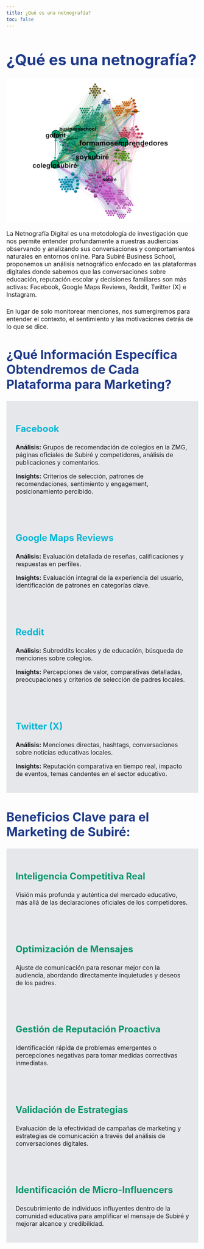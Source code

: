 ```yaml
---
title: ¿Qué es una netnografía?
toc: false
---
```


<h1 style="font-size: 2.5rem; color: #1E3A8A; margin-bottom: 1.5rem;">¿Qué es una netnografía?</h1>

![Red de palabras sobre Subiré](../static/Subire_gephi.png)

<p style="font-size: 1rem; margin-bottom: 1.5rem;">
La Netnografía Digital es una metodología de investigación que nos permite entender profundamente a nuestras audiencias observando y analizando sus conversaciones y comportamientos naturales en entornos online. Para Subiré Business School, proponemos un análisis netnográfico enfocado en las plataformas digitales donde sabemos que las conversaciones sobre educación, reputación escolar y decisiones familiares son más activas: Facebook, Google Maps Reviews, Reddit, Twitter (X) e Instagram.
</p>

<p style="font-size: 1rem; margin-bottom: 2rem;">
En lugar de solo monitorear menciones, nos sumergiremos para entender el contexto, el sentimiento y las motivaciones detrás de lo que se dice.
</p>

<h2 style="font-size: 2rem; color: #1E3A8A; margin-bottom: 1.5rem;">¿Qué Información Específica Obtendremos de Cada Plataforma para Marketing?</h2>

<div class="grid grid-cols-4" style="gap: 2rem; margin-bottom: 2rem;">
  <div class="card" style="background: #E5E7EB; padding: 1.5rem;">
    <h3 style="font-size: 1.5rem; font-weight: bold; color: #06B6D4;">Facebook</h3>
    <p style="font-size: 1rem;"><strong>Análisis:</strong> Grupos de recomendación de colegios en la ZMG, páginas oficiales de Subiré y competidores, análisis de publicaciones y comentarios.</p>
    <p style="font-size: 1rem;"><strong>Insights:</strong> Criterios de selección, patrones de recomendaciones, sentimiento y engagement, posicionamiento percibido.</p>
  </div>
  <div class="card" style="background: #E5E7EB; padding: 1.5rem;">
    <h3 style="font-size: 1.5rem; font-weight: bold; color: #06B6D4;">Google Maps Reviews</h3>
    <p style="font-size: 1rem;"><strong>Análisis:</strong> Evaluación detallada de reseñas, calificaciones y respuestas en perfiles.</p>
    <p style="font-size: 1rem;"><strong>Insights:</strong> Evaluación integral de la experiencia del usuario, identificación de patrones en categorías clave.</p>
  </div>
  <div class="card" style="background: #E5E7EB; padding: 1.5rem;">
    <h3 style="font-size: 1.5rem; font-weight: bold; color: #06B6D4;">Reddit</h3>
    <p style="font-size: 1rem;"><strong>Análisis:</strong> Subreddits locales y de educación, búsqueda de menciones sobre colegios.</p>
    <p style="font-size: 1rem;"><strong>Insights:</strong> Percepciones de valor, comparativas detalladas, preocupaciones y criterios de selección de padres locales.</p>
  </div>
  <div class="card" style="background: #E5E7EB; padding: 1.5rem;">
    <h3 style="font-size: 1.5rem; font-weight: bold; color: #06B6D4;">Twitter (X)</h3>
    <p style="font-size: 1rem;"><strong>Análisis:</strong> Menciones directas, hashtags, conversaciones sobre noticias educativas locales.</p>
    <p style="font-size: 1rem;"><strong>Insights:</strong> Reputación comparativa en tiempo real, impacto de eventos, temas candentes en el sector educativo.</p>
  </div>
</div>

<h2 style="font-size: 2rem; color: #1E3A8A; margin-bottom: 1.5rem;">Beneficios Clave para el Marketing de Subiré:</h2>

<div class="grid grid-cols-1" style="gap: 2rem;">
  <div class="card" style="background: #E5E7EB; padding: 1.5rem;">
    <h3 style="font-size: 1.5rem; font-weight: bold; color: #059669;">Inteligencia Competitiva Real</h3>
    <p style="font-size: 1rem;">Visión más profunda y auténtica del mercado educativo, más allá de las declaraciones oficiales de los competidores.</p>
  </div>
  <div class="card" style="background: #E5E7EB; padding: 1.5rem;">
    <h3 style="font-size: 1.5rem; font-weight: bold; color: #059669;">Optimización de Mensajes</h3>
    <p style="font-size: 1rem;">Ajuste de comunicación para resonar mejor con la audiencia, abordando directamente inquietudes y deseos de los padres.</p>
  </div>
  <div class="card" style="background: #E5E7EB; padding: 1.5rem;">
    <h3 style="font-size: 1.5rem; font-weight: bold; color: #059669;">Gestión de Reputación Proactiva</h3>
    <p style="font-size: 1rem;">Identificación rápida de problemas emergentes o percepciones negativas para tomar medidas correctivas inmediatas.</p>
  </div>
  <div class="card" style="background: #E5E7EB; padding: 1.5rem;">
    <h3 style="font-size: 1.5rem; font-weight: bold; color: #059669;">Validación de Estrategias</h3>
    <p style="font-size: 1rem;">Evaluación de la efectividad de campañas de marketing y estrategias de comunicación a través del análisis de conversaciones digitales.</p>
  </div>
  <div class="card" style="background: #E5E7EB; padding: 1.5rem;">
    <h3 style="font-size: 1.5rem; font-weight: bold; color: #059669;">Identificación de Micro-Influencers</h3>
    <p style="font-size: 1rem;">Descubrimiento de individuos influyentes dentro de la comunidad educativa para amplificar el mensaje de Subiré y mejorar alcance y credibilidad.</p>
  </div>
</div>